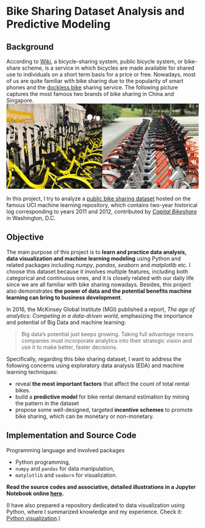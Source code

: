 # Bike Sharing Dataset Analysis and Predictive Modeling
## Background
According to [Wiki](https://en.wikipedia.org/wiki/Bicycle-sharing_system), a bicycle-sharing system, public bicycle system, or bike-share scheme, is a service in which bicycles are made available for shared use to individuals on a short term basis for a price or free.  Nowadays, most of us are quite familiar with bike sharing due to the popularity of smart phones and the [dockless bike](https://en.wikipedia.org/wiki/Bicycle-sharing_system#Dockless_bikes) sharing service. The following picture captures the most famous two brands of bike sharing in China and Singapore.
![bike](./img/bike-sharing-singapore.jpg)

In this project, I try to analyze a [public bike sharing dataset](https://archive.ics.uci.edu/ml/datasets/bike+sharing+dataset) hosted on the famous UCI machine learning repository, which contains two-year historical log corresponding to years 2011 and 2012, contributed by [*Capital Bikeshare*](https://www.capitalbikeshare.com/) in Washington, D.C. 
## Objective
The main purpose of this project is to **learn and practice data analysis, data visualization and machine learning modeling** using Python and related packages including *numpy*, *pandas*, *seaborn* and *matplotlib* etc. I choose this dataset because it involves multiple features, including both categorical and continuous ones, and it is closely related with our daily life since we are  all familiar with bike sharing nowadays. Besides, this project also demonstrates **the power of data and the potential benefits machine learning can bring to business development**.

In 2016, the McKinsey Global Institute (MGI) published a report, *The age of analytics: Competing in a data-driven world*, emphasizing the importance and potential of Big Data and machine learning:
> Big data’s potential just keeps growing. Taking full advantage means companies must incorporate analytics into their strategic vision and use it to make better, faster decisions.

Specifically, regarding this bike sharing dataset, I want to address the following concerns using exploratory data analysis (EDA) and machine learning techniques:
- reveal **the most important factors** that affect the count of total rental bikes.
- build a **predictive model** for bike rental demand estimation by mining the pattern in the dataset
- propose some well-designed, targeted **incentive schemes** to promote bike sharing, which can be monetary or non-monetary.
## Implementation and Source Code
Programming language and involved packages
- Python programming,
- `numpy` and `pandas` for data manipulation,
- `matplotlib` and `seaborn` for visualization.

**Read the source codes and associative, detailed illustrations in a Jupyter Notebook online [here](./notebook/bike.ipynb).**

(I have also prepared a repository dedicated to data visualization using Python, where I summarized knowledge and my experience. Check it: [Python visualization](https://github.com/Zhou-Xiaoyu/Python-Visualization).)



